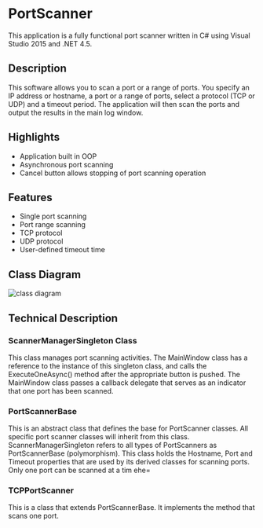 # PortScanner
This application is a fully functional port scanner written in C# using Visual Studio 2015 and .NET 4.5.

## Description
This software allows you to scan a port or a range of ports. You specify an IP address or hostname, a port or a range of ports, select a protocol (TCP or UDP) and a timeout period. The application will then scan the ports and output the results in the main log window.

## Highlights
* Application built in OOP
* Asynchronous port scanning
* Cancel button allows stopping of port scanning operation

## Features
* Single port scanning
* Port range scanning
* TCP protocol
* UDP protocol
* User-defined timeout time

## Class Diagram
![class diagram](http://s30.postimg.org/h55go01dt/PS_Class_Diagram.png "Class Diagram")

## Technical Description
### ScannerManagerSingleton Class
This class manages port scanning activities. The MainWindow class has a reference to the instance of this singleton class, and calls the ExecuteOneAsync() method after the appropriate button is pushed. The MainWindow class passes a callback delegate that serves as an indicator that one port has been scanned.

### PortScannerBase
This is an abstract class that defines the base for PortScanner classes. All specific port scanner classes will inherit from this class. ScannerManagerSingleton refers to all types of PortScanners as PortScannerBase (polymorphism). This class holds the Hostname, Port and Timeout properties that are used by its derived classes for scanning ports. Only one port can be scanned at a tim ehe=
### TCPPortScanner
This is a class that extends PortScannerBase. It implements the method that scans one port.
